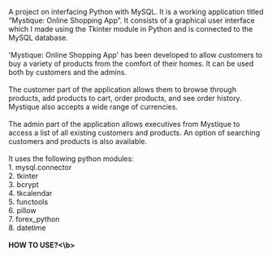 A project on interfacing Python with MySQL. It is a working application titled “Mystique: Online Shopping App”. It consists of a graphical user interface which I made using the Tkinter module in Python and is connected to the MySQL database.
<br><br>
'Mystique: Online Shopping App' has been developed to allow customers to buy a variety of products from the comfort of their homes. It can be used both by customers and the admins.
<br><br>
The customer part of the application allows them to browse through products, add products to cart, order products, and see order history. Mystique also accepts a wide range of currencies.
<br><br>
The admin part of the application allows executives from Mystique to access a list of all existing customers and products. An option of searching customers and products is also available.
<br><br>
It uses the following python modules: 
<br>1. mysql.connector
<br>2. tkinter
<br>3. bcrypt
<br>4. tkcalendar
<br>5. functools
<br>6. pillow
<br>7. forex_python
<br>8. datetime
<br><br>
<b>HOW TO USE?<\b>

